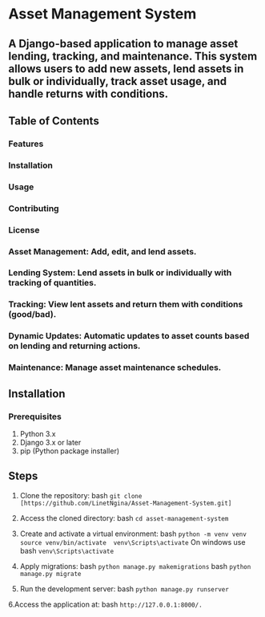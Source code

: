 # Asset Management System
## A Django-based application to manage asset lending, tracking, and maintenance. This system allows users to add new assets, lend assets in bulk or individually, track asset usage, and handle returns with conditions.

## Table of Contents
### Features
### Installation
### Usage
### Contributing
### License
### Asset Management: Add, edit, and lend assets.
### Lending System: Lend assets in bulk or individually with tracking of quantities.
### Tracking: View lent assets and return them with conditions (good/bad).
### Dynamic Updates: Automatic updates to asset counts based on lending and returning actions.
### Maintenance: Manage asset maintenance schedules.
## Installation
### Prerequisites
1. Python 3.x
2. Django 3.x or later
3. pip (Python package installer)
## Steps
1. Clone the repository:
bash `git clone [https://github.com/LinetNgina/Asset-Management-System.git]`

2. Access the cloned directory:
   bash `cd asset-management-system`

3. Create and activate a virtual environment:
    bash `python -m venv venv
    source venv/bin/activate 
    venv\Scripts\activate`
On windows use bash `venv\Scripts\activate`
4. Apply migrations:
   bash `python manage.py makemigrations`
   bash `python manage.py migrate`

5. Run the development server:
   bash `python manage.py runserver`

6.Access the application at:
   bash `http://127.0.0.1:8000/.`
